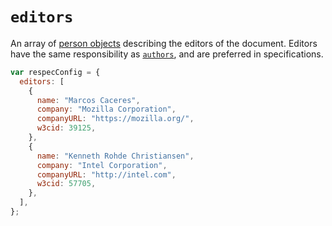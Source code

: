 # `editors`

An array of [person objects](person) describing the editors of the document. Editors have the same responsibility as [`authors`](authors), and are preferred in specifications.

```js "example": "List of editors"
var respecConfig = {
  editors: [
    {
      name: "Marcos Caceres",
      company: "Mozilla Corporation",
      companyURL: "https://mozilla.org/",
      w3cid: 39125,
    },
    {
      name: "Kenneth Rohde Christiansen",
      company: "Intel Corporation",
      companyURL: "http://intel.com",
      w3cid: 57705,
    },
  ],
};
```
